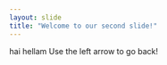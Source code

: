 ```yaml
---
layout: slide
title: "Welcome to our second slide!"
---
```

hai hellam
Use the left arrow to go back!
